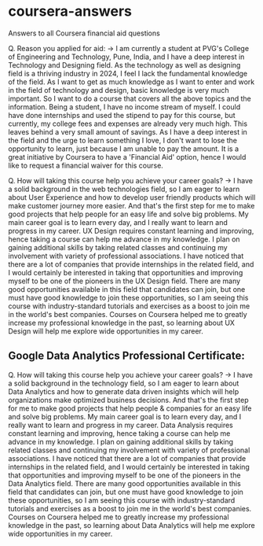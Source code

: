 # coursera-answers
Answers to all Coursera financial aid questions

Q. Reason you applied for aid:
→ I am currently a student at PVG's College of Engineering and Technology, Pune, India, and I have a deep interest in Technology and Designing field. As the technology as well as designing field is a thriving industry in 2024, I feel I lack the fundamental knowledge of the field. As I want to get as much knowledge as I want to enter and work in the field of technology and design, basic knowledge is very much important. So I want to do a course that covers all the above topics and the information.
Being a student, I have no income stream of myself. I could have done internships and used the stipend to pay for this course, but currently, my college fees and expenses are already very much high. This leaves behind a very small amount of savings. 
As I have a deep interest in the field and the urge to learn something I love, I don't want to lose the opportunity to learn, just because I am unable to pay the amount. 
It is a great initiative by Coursera to have a 'Financial Aid' option, hence I would like to request a financial waiver for this course.

Q. How will taking this course help you achieve your career goals?
→ I have a solid background in the web technologies field, so I am eager to learn about User Experience and how to develop user friendly products which will make customer journey more easier. And that's the first step for me to make good projects that help people for an easy life and solve big problems. My main career goal is to learn every day, and I really want to learn and progress in my career. UX Design requires constant learning and improving, hence taking a course can help me advance in my knowledge.
I plan on gaining additional skills by taking related classes and continuing my involvement with variety of professional associations. I have noticed that there are a lot of companies that provide internships in the related field, and I would certainly be interested in taking that opportunities and improving myself to be one of the pioneers in the UX Design field.
There are many good opportunities available in this field that candidates can join, but one must have good knowledge to join these opportunities, so I am seeing this course with industry-standard tutorials and exercises as a boost to join me in the world's best companies. Courses on Coursera helped me to greatly increase my professional knowledge in the past, so learning about UX Design will help me explore wide opportunities in my career.

## Google Data Analytics Professional Certificate:
Q. How will taking this course help you achieve your career goals?
→ I have a solid background in the technology field, so I am eager to learn about Data Analytics and how to generate data driven insights which will help organizations make optimized business decisions. And that's the first step for me to make good projects that help people & companies for an easy life and solve big problems. My main career goal is to learn every day, and I really want to learn and progress in my career. Data Analysis requires constant learning and improving, hence taking a course can help me advance in my knowledge. I plan on gaining additional skills by taking related classes and continuing my involvement with variety of professional associations. I have noticed that there are a lot of companies that provide internships in the related field, and I would certainly be interested in taking that opportunities and improving myself to be one of the pioneers in the Data Analytics field. There are many good opportunities available in this field that candidates can join, but one must have good knowledge to join these opportunities, so I am seeing this course with industry-standard tutorials and exercises as a boost to join me in the world's best companies. Courses on Coursera helped me to greatly increase my professional knowledge in the past, so learning about Data Analytics will help me explore wide opportunities in my career.
